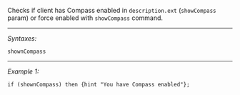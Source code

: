 Checks if client has Compass enabled in `description.ext` (`showCompass` param) or force enabled with `showCompass` command.


---
*Syntaxes:*

`shownCompass`

---
*Example 1:*

```sqf
if (shownCompass) then {hint "You have Compass enabled"};
```